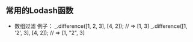 ## 常用的Lodash函数

+ 数组过滤
        例子：
        _.difference([1, 2, 3], [4, 2]);
        // => [1, 3]
        _.difference([1, '2', 3], [4, 2]);
        // => [1, "2", 3]